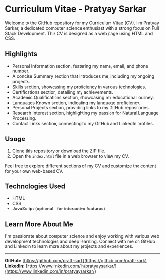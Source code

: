 # Curriculum Vitae - Pratyay Sarkar

Welcome to the GitHub repository for my Curriculum Vitae (CV). I'm Pratyay Sarkar, a dedicated computer science enthusiast with a strong focus on Full Stack Development. This CV is designed as a web page using HTML and CSS.

## Highlights

- Personal Information section, featuring my name, email, and phone number.
- A concise Summary section that introduces me, including my ongoing projects.
- Skills section, showcasing my proficiency in various technologies.
- Certifications section, detailing my achievements.
- Academic Qualifications section, showcasing my educational journey.
- Languages Known section, indicating my language proficiency.
- Personal Projects section, providing links to my GitHub repositories.
- Research Interest section, highlighting my passion for Natural Language Processing.
- Contact Links section, connecting to my GitHub and LinkedIn profiles.

## Usage

1. Clone this repository or download the ZIP file.
2. Open the `index.html` file in a web browser to view my CV.

Feel free to explore different sections of my CV and customize the content for your own web-based CV.

## Technologies Used

- HTML
- CSS
- JavaScript (optional - for interactive features)

## Learn More About Me

I'm passionate about computer science and enjoy working with various web development technologies and deep learning. Connect with me on GitHub and LinkedIn to learn more about my projects and experiences.

---
**GitHub:** [https://github.com/pratt-sark](https://github.com/pratt-sark)
</br>
**LinkedIn:** [https://www.linkedin.com/in/pratyaysarkar/](https://www.linkedin.com/in/pratyaysarkar/)
